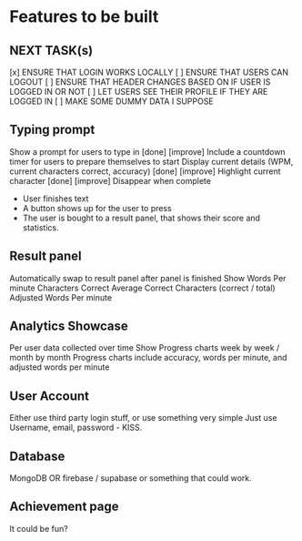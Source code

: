 # Features to be built

## NEXT TASK(s)

[x] ENSURE THAT LOGIN WORKS LOCALLY
[ ] ENSURE THAT USERS CAN LOGOUT
[ ] ENSURE THAT HEADER CHANGES BASED ON IF USER IS LOGGED IN OR NOT
[ ] LET USERS SEE THEIR PROFILE IF THEY ARE LOGGED IN
[ ] MAKE SOME DUMMY DATA I SUPPOSE

## Typing prompt

Show a prompt for users to type in [done] [improve]
Include a countdown timer for users to prepare themselves to start
Display current details (WPM, current characters correct, accuracy) [done] [improve]
Highlight current character [done] [improve]
Disappear when complete

-   User finishes text
-   A button shows up for the user to press
-   The user is bought to a result panel, that shows their score and statistics.

## Result panel

Automatically swap to result panel after panel is finished
Show Words Per minute
Characters Correct
Average Correct Characters (correct / total)
Adjusted Words Per minute

## Analytics Showcase

Per user data collected over time
Show Progress charts week by week / month by month
Progress charts include accuracy, words per minute, and adjusted words per minute

## User Account

Either use third party login stuff, or use something very simple
Just use Username, email, password - KISS.

## Database

MongoDB OR firebase / supabase or something that could work.

## Achievement page

It could be fun?
